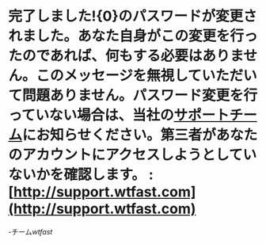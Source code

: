 ﻿# 完了しました!{0}のパスワードが変更されました。あなた自身がこの変更を行ったのであれば、何もする必要はありません。このメッセージを無視していただいて問題ありません。パスワード変更を行っていない場合は、当社の[**サポートチーム**](http://support.wtfast.com)にお知らせください。第三者があなたのアカウントにアクセスしようとしていないかを確認します。 : [http://support.wtfast.com](http://support.wtfast.com)
-チーム*wtfast*